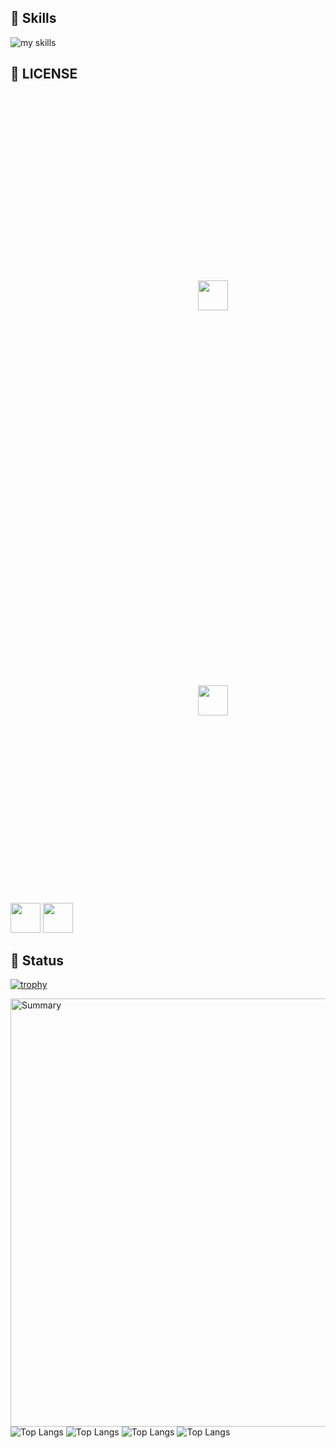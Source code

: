 ## 🌱 Skills
<img alt="my skills" src="https://skillicons.dev/icons?theme=light&perline=12&i=arduino,atom,aws,azure,autocad,bash,blender,c,cpp,css,docker,electron,firebase,flask,gcp,git,heroku,html,java,js,jquery,latex,mysql,nodejs,py,qt,react,swift,vim,wordpress" />

## 🪪 LICENSE

<p align="left"> 
    <img src="https://user-images.githubusercontent.com/125637717/226385789-b5fa0f2e-4fdc-497d-b4f6-ee5db849060b.png" width="48px" style="padding: 300px;">
    <img src="https://user-images.githubusercontent.com/125637717/226385776-8255f4b9-e6ab-4a25-b661-b7c2c1b582ee.png" width="48px" style="padding: 300px;">
    <img src="https://user-images.githubusercontent.com/125637717/226385787-8629189b-eea6-46f0-8d6d-fcab033b56c7.png" width="48px">
    <img src="https://user-images.githubusercontent.com/125637717/226359339-907f1fd1-4fd8-4a78-b580-5865078f6209.png" width="48px">
</p>

## 🏅 Status

[![trophy](https://github-profile-trophy.vercel.app/?username=takeru-muto-kbt&margin-w=5)](https://github.com/takeru-muto-kbt/)

<p align="left"> 
    <img alt="Summary" width="685px" src="http://github-profile-summary-cards.vercel.app/api/cards/profile-details?username=takeru-muto-kbt&theme=github" />   
    <img alt="Top Langs" src="http://github-profile-summary-cards.vercel.app/api/cards/repos-per-language?username=takeru-muto-kbt&theme=github" />
    <img alt="Top Langs" src="http://github-profile-summary-cards.vercel.app/api/cards/most-commit-language?username=takeru-muto-kbt&theme=github" />
    <img alt="Top Langs" src="http://github-profile-summary-cards.vercel.app/api/cards/stats?username=takeru-muto-kbt&theme=github" />
    <img alt="Top Langs" src="http://github-profile-summary-cards.vercel.app/api/cards/productive-time?username=takeru-muto-kbt&theme=github&utcOffset=8" />
</p>

